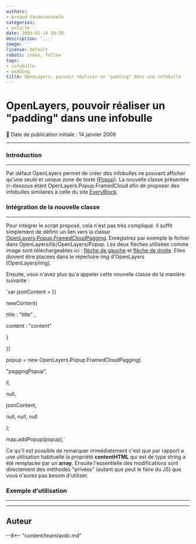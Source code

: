 ```yaml
---
authors:
- Arnaud Vandecasteele
categories:
- article
date: 2009-01-14 10:20
description: '...'
image: ''
license: default
robots: index, follow
tags:
- infobulle
- padding
title: OpenLayers, pouvoir réaliser un "padding" dans une infobulle
---
```


# OpenLayers, pouvoir réaliser un "padding" dans une infobulle


:calendar: Date de publication initiale : 14 janvier 2009


----

### Introduction




---


Par défaut OpenLayers permet de créer des infobulles ne pouvant afficher qu'une seule et unique zone de texte ([Popup](http://openlayers.org/dev/examples/)). La nouvelle classe présentée ci-dessous étant OpenLayers.Popup.FramedCloud afin de proposer des infobulles similaires à celle du site [EveryBlock](http://miami.everyblock.com/).


### Intégration de la nouvelle classe




---


Pour intégrer le script proposé, cela n'est pas très compliqué. Il suffit simplement de définir un lien vers la classe [OpenLayers.Popup.FramedCloudPagging](http://ks356007.kimsufi.com/arno/lib/js/OpenLayers/lib/OpenLayers/Popup/FramedCloudPagging.js). Enregistrez par exemple le fichier dans OpenLayers/lib/OpenLayers/Popup. Les deux flèches utilisées comme image sont téléchargeables ici : [flèche de gauche](http://ks356007.kimsufi.com/arno/lib/js/OpenLayers/img/pagging_left.png) et [flèche de droite](http://ks356007.kimsufi.com/arno/lib/js/OpenLayers/img/pagging_right.png). Elles doivent être placées dans le répertoire img d'OpenLayers (OpenLayers/img).




Ensuite, vous n'avez plus qu'a appeler cette nouvelle classe de la manière suivante :


`var jsonContent = [{  

newContent{  

title : "title" ,  

content : "content"  

}  

}]  

popup = new OpenLayers.Popup.FramedCloudPagging(  

"paggingPopup",  

ll,  

null,  

jsonContent,  

null, null, null  

);  

map.addPopup(popup);`  

Ce qu'il est possible de remarquer immédiatement c'est que par rapport a une utilisation habituelle la propriété **contentHTML** qui est de type string a été remplacée par un **array**. Ensuite l'essentielle des modifications sont directement des méthodes "privées" (autant que peut le faire du JS) que vous n'aurez pas besoin d'utiliser.


### Exemple d'utilisation




---








----

## Auteur

--8<-- "content/team/avdc.md"
